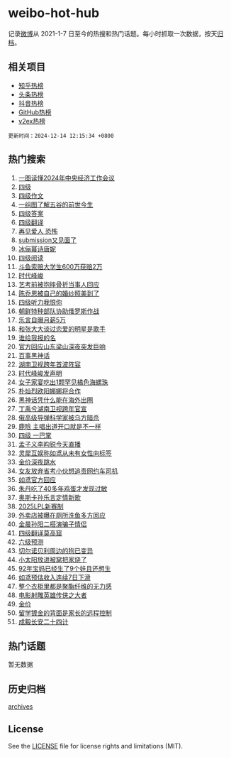 # weibo-hot-hub

记录[微博](https://www.weibo.com)从 2021-1-7 日至今的热搜和热门话题。每小时抓取一次数据，按天[归档](archives)。

## 相关项目

- [知乎热榜](https://github.com/lonnyzhang423/zhihu-hot-hub)
- [头条热榜](https://github.com/lonnyzhang423/toutiao-hot-hub)
- [抖音热榜](https://github.com/lonnyzhang423/douyin-hot-hub)
- [GitHub热榜](https://github.com/lonnyzhang423/github-hot-hub)
- [v2ex热榜](https://github.com/lonnyzhang423/v2ex-hot-hub)


`更新时间：2024-12-14 12:15:34 +0800`

## 热门搜索

1. [一图读懂2024年中央经济工作会议](https://m.weibo.cn/search?containerid=100103type%3D1%26t%3D10%26q%3D%23%E4%B8%80%E5%9B%BE%E8%AF%BB%E6%87%822024%E5%B9%B4%E4%B8%AD%E5%A4%AE%E7%BB%8F%E6%B5%8E%E5%B7%A5%E4%BD%9C%E4%BC%9A%E8%AE%AE%23&stream_entry_id=51&isnewpage=1&extparam=seat%3D1%26dgr%3D0%26filter_type%3Drealtimehot%26stream_entry_id%3D51%26c_type%3D51%26pos%3D0%26cate%3D10103%26q%3D%2523%25E4%25B8%2580%25E5%259B%25BE%25E8%25AF%25BB%25E6%2587%25822024%25E5%25B9%25B4%25E4%25B8%25AD%25E5%25A4%25AE%25E7%25BB%258F%25E6%25B5%258E%25E5%25B7%25A5%25E4%25BD%259C%25E4%25BC%259A%25E8%25AE%25AE%2523%26display_time%3D1734149733%26pre_seqid%3D17341497331789215955827)
1. [四级](https://m.weibo.cn/search?containerid=100103type%3D1%26t%3D10%26q%3D%E5%9B%9B%E7%BA%A7&stream_entry_id=31&isnewpage=1&extparam=seat%3D1%26filter_type%3Drealtimehot%26realpos%3D1%26c_type%3D31%26flag%3D4%26cate%3D5001%26band_rank%3D1%26dgr%3D0%26stream_entry_id%3D31%26lcate%3D5001%26pos%3D0%26q%3D%25E5%259B%259B%25E7%25BA%25A7%26display_time%3D1734149733%26pre_seqid%3D17341497331789215955827)
1. [四级作文](https://m.weibo.cn/search?containerid=100103type%3D1%26t%3D10%26q%3D%E5%9B%9B%E7%BA%A7%E4%BD%9C%E6%96%87&stream_entry_id=31&isnewpage=1&extparam=seat%3D1%26filter_type%3Drealtimehot%26realpos%3D2%26c_type%3D31%26flag%3D1%26cate%3D5001%26band_rank%3D2%26dgr%3D0%26stream_entry_id%3D31%26lcate%3D5001%26pos%3D1%26q%3D%25E5%259B%259B%25E7%25BA%25A7%25E4%25BD%259C%25E6%2596%2587%26display_time%3D1734149733%26pre_seqid%3D17341497331789215955827)
1. [一组图了解五谷的前世今生](https://m.weibo.cn/search?containerid=100103type%3D1%26t%3D10%26q%3D%23%E4%B8%80%E7%BB%84%E5%9B%BE%E4%BA%86%E8%A7%A3%E4%BA%94%E8%B0%B7%E7%9A%84%E5%89%8D%E4%B8%96%E4%BB%8A%E7%94%9F%23&stream_entry_id=31&isnewpage=1&extparam=seat%3D1%26filter_type%3Drealtimehot%26realpos%3D3%26c_type%3D31%26flag%3D1%26cate%3D5001%26band_rank%3D3%26dgr%3D0%26stream_entry_id%3D31%26lcate%3D5001%26pos%3D2%26q%3D%2523%25E4%25B8%2580%25E7%25BB%2584%25E5%259B%25BE%25E4%25BA%2586%25E8%25A7%25A3%25E4%25BA%2594%25E8%25B0%25B7%25E7%259A%2584%25E5%2589%258D%25E4%25B8%2596%25E4%25BB%258A%25E7%2594%259F%2523%26display_time%3D1734149733%26pre_seqid%3D17341497331789215955827)
1. [四级答案](https://m.weibo.cn/search?containerid=100103type%3D1%26t%3D10%26q%3D%E5%9B%9B%E7%BA%A7%E7%AD%94%E6%A1%88&stream_entry_id=31&isnewpage=1&extparam=seat%3D1%26filter_type%3Drealtimehot%26realpos%3D4%26c_type%3D31%26flag%3D1%26cate%3D5001%26band_rank%3D4%26dgr%3D0%26stream_entry_id%3D31%26lcate%3D5001%26pos%3D3%26q%3D%25E5%259B%259B%25E7%25BA%25A7%25E7%25AD%2594%25E6%25A1%2588%26display_time%3D1734149733%26pre_seqid%3D17341497331789215955827)
1. [四级翻译](https://m.weibo.cn/search?containerid=100103type%3D1%26t%3D10%26q%3D%E5%9B%9B%E7%BA%A7%E7%BF%BB%E8%AF%91&stream_entry_id=31&isnewpage=1&extparam=seat%3D1%26filter_type%3Drealtimehot%26realpos%3D5%26c_type%3D31%26flag%3D1%26cate%3D5001%26band_rank%3D5%26dgr%3D0%26stream_entry_id%3D31%26lcate%3D5001%26pos%3D4%26q%3D%25E5%259B%259B%25E7%25BA%25A7%25E7%25BF%25BB%25E8%25AF%2591%26display_time%3D1734149733%26pre_seqid%3D17341497331789215955827)
1. [再见爱人 恐怖](https://m.weibo.cn/search?containerid=100103type%3D1%26t%3D10%26q%3D%E5%86%8D%E8%A7%81%E7%88%B1%E4%BA%BA+%E6%81%90%E6%80%96&stream_entry_id=31&isnewpage=1&extparam=seat%3D1%26filter_type%3Drealtimehot%26realpos%3D6%26c_type%3D31%26flag%3D2%26cate%3D5001%26band_rank%3D6%26dgr%3D0%26stream_entry_id%3D31%26lcate%3D5001%26pos%3D5%26q%3D%25E5%2586%258D%25E8%25A7%2581%25E7%2588%25B1%25E4%25BA%25BA%2520%25E6%2581%2590%25E6%2580%2596%26display_time%3D1734149733%26pre_seqid%3D17341497331789215955827)
1. [submission又见面了](https://m.weibo.cn/search?containerid=100103type%3D1%26t%3D10%26q%3Dsubmission%E5%8F%88%E8%A7%81%E9%9D%A2%E4%BA%86&stream_entry_id=31&isnewpage=1&extparam=seat%3D1%26filter_type%3Drealtimehot%26realpos%3D7%26c_type%3D31%26flag%3D1%26cate%3D5001%26band_rank%3D7%26dgr%3D0%26stream_entry_id%3D31%26lcate%3D5001%26pos%3D6%26q%3Dsubmission%25E5%258F%2588%25E8%25A7%2581%25E9%259D%25A2%25E4%25BA%2586%26display_time%3D1734149733%26pre_seqid%3D17341497331789215955827)
1. [冰俪幂诗唐妮](https://m.weibo.cn/search?containerid=100103type%3D1%26t%3D10%26q%3D%23%E5%86%B0%E4%BF%AA%E5%B9%82%E8%AF%97%E5%94%90%E5%A6%AE%23&stream_entry_id=31&isnewpage=1&extparam=seat%3D1%26filter_type%3Drealtimehot%26realpos%3D8%26c_type%3D31%26flag%3D1%26cate%3D5001%26band_rank%3D8%26dgr%3D0%26stream_entry_id%3D31%26lcate%3D5001%26pos%3D7%26q%3D%2523%25E5%2586%25B0%25E4%25BF%25AA%25E5%25B9%2582%25E8%25AF%2597%25E5%2594%2590%25E5%25A6%25AE%2523%26display_time%3D1734149733%26pre_seqid%3D17341497331789215955827)
1. [四级阅读](https://m.weibo.cn/search?containerid=100103type%3D1%26t%3D10%26q%3D%E5%9B%9B%E7%BA%A7%E9%98%85%E8%AF%BB&stream_entry_id=31&isnewpage=1&extparam=seat%3D1%26filter_type%3Drealtimehot%26realpos%3D9%26c_type%3D31%26flag%3D1%26cate%3D5001%26band_rank%3D9%26dgr%3D0%26stream_entry_id%3D31%26lcate%3D5001%26pos%3D8%26q%3D%25E5%259B%259B%25E7%25BA%25A7%25E9%2598%2585%25E8%25AF%25BB%26display_time%3D1734149733%26pre_seqid%3D17341497331789215955827)
1. [斗鱼索赔大学生600万获赔2万](https://m.weibo.cn/search?containerid=100103type%3D1%26t%3D10%26q%3D%23%E6%96%97%E9%B1%BC%E7%B4%A2%E8%B5%94%E5%A4%A7%E5%AD%A6%E7%94%9F600%E4%B8%87%E8%8E%B7%E8%B5%942%E4%B8%87%23&stream_entry_id=31&isnewpage=1&extparam=seat%3D1%26filter_type%3Drealtimehot%26realpos%3D10%26c_type%3D31%26flag%3D1%26cate%3D5001%26band_rank%3D10%26dgr%3D0%26stream_entry_id%3D31%26lcate%3D5001%26pos%3D9%26q%3D%2523%25E6%2596%2597%25E9%25B1%25BC%25E7%25B4%25A2%25E8%25B5%2594%25E5%25A4%25A7%25E5%25AD%25A6%25E7%2594%259F600%25E4%25B8%2587%25E8%258E%25B7%25E8%25B5%25942%25E4%25B8%2587%2523%26display_time%3D1734149733%26pre_seqid%3D17341497331789215955827)
1. [时代峰峻](https://m.weibo.cn/search?containerid=100103type%3D1%26t%3D10%26q%3D%E6%97%B6%E4%BB%A3%E5%B3%B0%E5%B3%BB&stream_entry_id=31&isnewpage=1&extparam=seat%3D1%26filter_type%3Drealtimehot%26realpos%3D11%26c_type%3D31%26flag%3D1%26cate%3D5001%26band_rank%3D11%26dgr%3D0%26stream_entry_id%3D31%26lcate%3D5001%26pos%3D10%26q%3D%25E6%2597%25B6%25E4%25BB%25A3%25E5%25B3%25B0%25E5%25B3%25BB%26display_time%3D1734149733%26pre_seqid%3D17341497331789215955827)
1. [艺考前被抱摔骨折当事人回应](https://m.weibo.cn/search?containerid=100103type%3D1%26t%3D10%26q%3D%23%E8%89%BA%E8%80%83%E5%89%8D%E8%A2%AB%E6%8A%B1%E6%91%94%E9%AA%A8%E6%8A%98%E5%BD%93%E4%BA%8B%E4%BA%BA%E5%9B%9E%E5%BA%94%23&stream_entry_id=31&isnewpage=1&extparam=seat%3D1%26filter_type%3Drealtimehot%26realpos%3D12%26c_type%3D31%26flag%3D1%26cate%3D5001%26band_rank%3D12%26dgr%3D0%26stream_entry_id%3D31%26lcate%3D5001%26pos%3D11%26q%3D%2523%25E8%2589%25BA%25E8%2580%2583%25E5%2589%258D%25E8%25A2%25AB%25E6%258A%25B1%25E6%2591%2594%25E9%25AA%25A8%25E6%258A%2598%25E5%25BD%2593%25E4%25BA%258B%25E4%25BA%25BA%25E5%259B%259E%25E5%25BA%2594%2523%26display_time%3D1734149733%26pre_seqid%3D17341497331789215955827)
1. [陈乔恩被自己的婚纱照美到了](https://m.weibo.cn/search?containerid=100103type%3D1%26t%3D10%26q%3D%23%E9%99%88%E4%B9%94%E6%81%A9%E8%A2%AB%E8%87%AA%E5%B7%B1%E7%9A%84%E5%A9%9A%E7%BA%B1%E7%85%A7%E7%BE%8E%E5%88%B0%E4%BA%86%23&stream_entry_id=31&isnewpage=1&extparam=seat%3D1%26filter_type%3Drealtimehot%26realpos%3D13%26c_type%3D31%26flag%3D2%26cate%3D5001%26band_rank%3D13%26dgr%3D0%26stream_entry_id%3D31%26lcate%3D5001%26pos%3D12%26q%3D%2523%25E9%2599%2588%25E4%25B9%2594%25E6%2581%25A9%25E8%25A2%25AB%25E8%2587%25AA%25E5%25B7%25B1%25E7%259A%2584%25E5%25A9%259A%25E7%25BA%25B1%25E7%2585%25A7%25E7%25BE%258E%25E5%2588%25B0%25E4%25BA%2586%2523%26display_time%3D1734149733%26pre_seqid%3D17341497331789215955827)
1. [四级听力我恨你](https://m.weibo.cn/search?containerid=100103type%3D1%26t%3D10%26q%3D%E5%9B%9B%E7%BA%A7%E5%90%AC%E5%8A%9B%E6%88%91%E6%81%A8%E4%BD%A0&stream_entry_id=31&isnewpage=1&extparam=seat%3D1%26filter_type%3Drealtimehot%26realpos%3D14%26c_type%3D31%26flag%3D1%26cate%3D5001%26band_rank%3D14%26dgr%3D0%26stream_entry_id%3D31%26lcate%3D5001%26pos%3D13%26q%3D%25E5%259B%259B%25E7%25BA%25A7%25E5%2590%25AC%25E5%258A%259B%25E6%2588%2591%25E6%2581%25A8%25E4%25BD%25A0%26display_time%3D1734149733%26pre_seqid%3D17341497331789215955827)
1. [朝鲜特种部队协助俄罗斯作战](https://m.weibo.cn/search?containerid=100103type%3D1%26t%3D10%26q%3D%23%E6%9C%9D%E9%B2%9C%E7%89%B9%E7%A7%8D%E9%83%A8%E9%98%9F%E5%8D%8F%E5%8A%A9%E4%BF%84%E7%BD%97%E6%96%AF%E4%BD%9C%E6%88%98%23&stream_entry_id=31&isnewpage=1&extparam=seat%3D1%26filter_type%3Drealtimehot%26realpos%3D15%26c_type%3D31%26flag%3D0%26cate%3D5001%26band_rank%3D15%26dgr%3D0%26stream_entry_id%3D31%26lcate%3D5001%26pos%3D14%26q%3D%2523%25E6%259C%259D%25E9%25B2%259C%25E7%2589%25B9%25E7%25A7%258D%25E9%2583%25A8%25E9%2598%259F%25E5%258D%258F%25E5%258A%25A9%25E4%25BF%2584%25E7%25BD%2597%25E6%2596%25AF%25E4%25BD%259C%25E6%2588%2598%2523%26display_time%3D1734149733%26pre_seqid%3D17341497331789215955827)
1. [乐言自曝月薪5万](https://m.weibo.cn/search?containerid=100103type%3D1%26t%3D10%26q%3D%23%E4%B9%90%E8%A8%80%E8%87%AA%E6%9B%9D%E6%9C%88%E8%96%AA5%E4%B8%87%23&stream_entry_id=31&isnewpage=1&extparam=seat%3D1%26filter_type%3Drealtimehot%26realpos%3D16%26c_type%3D31%26flag%3D2%26cate%3D5001%26band_rank%3D16%26dgr%3D0%26stream_entry_id%3D31%26lcate%3D5001%26pos%3D15%26q%3D%2523%25E4%25B9%2590%25E8%25A8%2580%25E8%2587%25AA%25E6%259B%259D%25E6%259C%2588%25E8%2596%25AA5%25E4%25B8%2587%2523%26display_time%3D1734149733%26pre_seqid%3D17341497331789215955827)
1. [和张大大谈过恋爱的明星是歌手](https://m.weibo.cn/search?containerid=100103type%3D1%26t%3D10%26q%3D%23%E5%92%8C%E5%BC%A0%E5%A4%A7%E5%A4%A7%E8%B0%88%E8%BF%87%E6%81%8B%E7%88%B1%E7%9A%84%E6%98%8E%E6%98%9F%E6%98%AF%E6%AD%8C%E6%89%8B%23&stream_entry_id=31&isnewpage=1&extparam=seat%3D1%26filter_type%3Drealtimehot%26realpos%3D17%26c_type%3D31%26flag%3D2%26cate%3D5001%26band_rank%3D17%26dgr%3D0%26stream_entry_id%3D31%26lcate%3D5001%26pos%3D16%26q%3D%2523%25E5%2592%258C%25E5%25BC%25A0%25E5%25A4%25A7%25E5%25A4%25A7%25E8%25B0%2588%25E8%25BF%2587%25E6%2581%258B%25E7%2588%25B1%25E7%259A%2584%25E6%2598%258E%25E6%2598%259F%25E6%2598%25AF%25E6%25AD%258C%25E6%2589%258B%2523%26display_time%3D1734149733%26pre_seqid%3D17341497331789215955827)
1. [谁给我报的名](https://m.weibo.cn/search?containerid=100103type%3D1%26t%3D10%26q%3D%E8%B0%81%E7%BB%99%E6%88%91%E6%8A%A5%E7%9A%84%E5%90%8D&stream_entry_id=31&isnewpage=1&extparam=seat%3D1%26filter_type%3Drealtimehot%26realpos%3D18%26c_type%3D31%26flag%3D1%26cate%3D5001%26band_rank%3D18%26dgr%3D0%26stream_entry_id%3D31%26lcate%3D5001%26pos%3D17%26q%3D%25E8%25B0%2581%25E7%25BB%2599%25E6%2588%2591%25E6%258A%25A5%25E7%259A%2584%25E5%2590%258D%26display_time%3D1734149733%26pre_seqid%3D17341497331789215955827)
1. [官方回应山东梁山深夜突发巨响](https://m.weibo.cn/search?containerid=100103type%3D1%26t%3D10%26q%3D%23%E5%AE%98%E6%96%B9%E5%9B%9E%E5%BA%94%E5%B1%B1%E4%B8%9C%E6%A2%81%E5%B1%B1%E6%B7%B1%E5%A4%9C%E7%AA%81%E5%8F%91%E5%B7%A8%E5%93%8D%23&stream_entry_id=31&isnewpage=1&extparam=seat%3D1%26filter_type%3Drealtimehot%26realpos%3D19%26c_type%3D31%26flag%3D1%26cate%3D5001%26band_rank%3D19%26dgr%3D0%26stream_entry_id%3D31%26lcate%3D5001%26pos%3D18%26q%3D%2523%25E5%25AE%2598%25E6%2596%25B9%25E5%259B%259E%25E5%25BA%2594%25E5%25B1%25B1%25E4%25B8%259C%25E6%25A2%2581%25E5%25B1%25B1%25E6%25B7%25B1%25E5%25A4%259C%25E7%25AA%2581%25E5%258F%2591%25E5%25B7%25A8%25E5%2593%258D%2523%26display_time%3D1734149733%26pre_seqid%3D17341497331789215955827)
1. [百事黑神话](https://m.weibo.cn/search?containerid=100103type%3D1%26t%3D10%26q%3D%23%E7%99%BE%E4%BA%8B%E9%BB%91%E7%A5%9E%E8%AF%9D%23&stream_entry_id=31&isnewpage=1&extparam=seat%3D1%26filter_type%3Drealtimehot%26realpos%3D20%26c_type%3D31%26flag%3D0%26cate%3D5001%26band_rank%3D20%26dgr%3D0%26stream_entry_id%3D31%26lcate%3D5001%26adid%3D268350%26pos%3D19%26q%3D%2523%25E7%2599%25BE%25E4%25BA%258B%25E9%25BB%2591%25E7%25A5%259E%25E8%25AF%259D%2523%26display_time%3D1734149733%26pre_seqid%3D17341497331789215955827)
1. [湖南卫视跨年首波阵容](https://m.weibo.cn/search?containerid=100103type%3D1%26t%3D10%26q%3D%23%E6%B9%96%E5%8D%97%E5%8D%AB%E8%A7%86%E8%B7%A8%E5%B9%B4%E9%A6%96%E6%B3%A2%E9%98%B5%E5%AE%B9%23&stream_entry_id=31&isnewpage=1&extparam=seat%3D1%26filter_type%3Drealtimehot%26realpos%3D21%26c_type%3D31%26flag%3D1%26cate%3D5001%26band_rank%3D21%26dgr%3D0%26stream_entry_id%3D31%26lcate%3D5001%26pos%3D20%26q%3D%2523%25E6%25B9%2596%25E5%258D%2597%25E5%258D%25AB%25E8%25A7%2586%25E8%25B7%25A8%25E5%25B9%25B4%25E9%25A6%2596%25E6%25B3%25A2%25E9%2598%25B5%25E5%25AE%25B9%2523%26display_time%3D1734149733%26pre_seqid%3D17341497331789215955827)
1. [时代峰峻发声明](https://m.weibo.cn/search?containerid=100103type%3D1%26t%3D10%26q%3D%E6%97%B6%E4%BB%A3%E5%B3%B0%E5%B3%BB%E5%8F%91%E5%A3%B0%E6%98%8E&stream_entry_id=31&isnewpage=1&extparam=seat%3D1%26filter_type%3Drealtimehot%26realpos%3D22%26c_type%3D31%26flag%3D1%26cate%3D5001%26band_rank%3D22%26dgr%3D0%26stream_entry_id%3D31%26lcate%3D5001%26pos%3D21%26q%3D%25E6%2597%25B6%25E4%25BB%25A3%25E5%25B3%25B0%25E5%25B3%25BB%25E5%258F%2591%25E5%25A3%25B0%25E6%2598%258E%26display_time%3D1734149733%26pre_seqid%3D17341497331789215955827)
1. [女子家宴吃出1颗罕见橘色海螺珠](https://m.weibo.cn/search?containerid=100103type%3D1%26t%3D10%26q%3D%23%E5%A5%B3%E5%AD%90%E5%AE%B6%E5%AE%B4%E5%90%83%E5%87%BA1%E9%A2%97%E7%BD%95%E8%A7%81%E6%A9%98%E8%89%B2%E6%B5%B7%E8%9E%BA%E7%8F%A0%23&stream_entry_id=31&isnewpage=1&extparam=seat%3D1%26filter_type%3Drealtimehot%26realpos%3D23%26c_type%3D31%26flag%3D0%26cate%3D5001%26band_rank%3D23%26dgr%3D0%26stream_entry_id%3D31%26lcate%3D5001%26pos%3D22%26q%3D%2523%25E5%25A5%25B3%25E5%25AD%2590%25E5%25AE%25B6%25E5%25AE%25B4%25E5%2590%2583%25E5%2587%25BA1%25E9%25A2%2597%25E7%25BD%2595%25E8%25A7%2581%25E6%25A9%2598%25E8%2589%25B2%25E6%25B5%25B7%25E8%259E%25BA%25E7%258F%25A0%2523%26display_time%3D1734149733%26pre_seqid%3D17341497331789215955827)
1. [朴灿烈欧阳娜娜将合作](https://m.weibo.cn/search?containerid=100103type%3D1%26t%3D10%26q%3D%23%E6%9C%B4%E7%81%BF%E7%83%88%E6%AC%A7%E9%98%B3%E5%A8%9C%E5%A8%9C%E5%B0%86%E5%90%88%E4%BD%9C%23&stream_entry_id=31&isnewpage=1&extparam=seat%3D1%26filter_type%3Drealtimehot%26realpos%3D24%26c_type%3D31%26flag%3D1%26cate%3D5001%26band_rank%3D24%26dgr%3D0%26stream_entry_id%3D31%26lcate%3D5001%26pos%3D23%26q%3D%2523%25E6%259C%25B4%25E7%2581%25BF%25E7%2583%2588%25E6%25AC%25A7%25E9%2598%25B3%25E5%25A8%259C%25E5%25A8%259C%25E5%25B0%2586%25E5%2590%2588%25E4%25BD%259C%2523%26display_time%3D1734149733%26pre_seqid%3D17341497331789215955827)
1. [黑神话凭什么能在海外出圈](https://m.weibo.cn/search?containerid=100103type%3D1%26t%3D10%26q%3D%23%E9%BB%91%E7%A5%9E%E8%AF%9D%E5%87%AD%E4%BB%80%E4%B9%88%E8%83%BD%E5%9C%A8%E6%B5%B7%E5%A4%96%E5%87%BA%E5%9C%88%23&stream_entry_id=31&isnewpage=1&extparam=seat%3D1%26filter_type%3Drealtimehot%26realpos%3D25%26c_type%3D31%26flag%3D1%26cate%3D5001%26band_rank%3D25%26dgr%3D0%26stream_entry_id%3D31%26lcate%3D5001%26pos%3D24%26q%3D%2523%25E9%25BB%2591%25E7%25A5%259E%25E8%25AF%259D%25E5%2587%25AD%25E4%25BB%2580%25E4%25B9%2588%25E8%2583%25BD%25E5%259C%25A8%25E6%25B5%25B7%25E5%25A4%2596%25E5%2587%25BA%25E5%259C%2588%2523%26display_time%3D1734149733%26pre_seqid%3D17341497331789215955827)
1. [丁禹兮湖南卫视跨年官宣](https://m.weibo.cn/search?containerid=100103type%3D1%26t%3D10%26q%3D%23%E4%B8%81%E7%A6%B9%E5%85%AE%E6%B9%96%E5%8D%97%E5%8D%AB%E8%A7%86%E8%B7%A8%E5%B9%B4%E5%AE%98%E5%AE%A3%23&stream_entry_id=31&isnewpage=1&extparam=seat%3D1%26filter_type%3Drealtimehot%26realpos%3D26%26c_type%3D31%26flag%3D1%26cate%3D5001%26band_rank%3D26%26dgr%3D0%26stream_entry_id%3D31%26lcate%3D5001%26pos%3D25%26q%3D%2523%25E4%25B8%2581%25E7%25A6%25B9%25E5%2585%25AE%25E6%25B9%2596%25E5%258D%2597%25E5%258D%25AB%25E8%25A7%2586%25E8%25B7%25A8%25E5%25B9%25B4%25E5%25AE%2598%25E5%25AE%25A3%2523%26display_time%3D1734149733%26pre_seqid%3D17341497331789215955827)
1. [俄高级导弹科学家被乌方暗杀](https://m.weibo.cn/search?containerid=100103type%3D1%26t%3D10%26q%3D%23%E4%BF%84%E9%AB%98%E7%BA%A7%E5%AF%BC%E5%BC%B9%E7%A7%91%E5%AD%A6%E5%AE%B6%E8%A2%AB%E4%B9%8C%E6%96%B9%E6%9A%97%E6%9D%80%23&stream_entry_id=31&isnewpage=1&extparam=seat%3D1%26filter_type%3Drealtimehot%26realpos%3D27%26c_type%3D31%26flag%3D0%26cate%3D5001%26band_rank%3D27%26dgr%3D0%26stream_entry_id%3D31%26lcate%3D5001%26pos%3D26%26q%3D%2523%25E4%25BF%2584%25E9%25AB%2598%25E7%25BA%25A7%25E5%25AF%25BC%25E5%25BC%25B9%25E7%25A7%2591%25E5%25AD%25A6%25E5%25AE%25B6%25E8%25A2%25AB%25E4%25B9%258C%25E6%2596%25B9%25E6%259A%2597%25E6%259D%2580%2523%26display_time%3D1734149733%26pre_seqid%3D17341497331789215955827)
1. [鹿晗 主唱出道开口就是不一样](https://m.weibo.cn/search?containerid=100103type%3D1%26t%3D10%26q%3D%E9%B9%BF%E6%99%97+%E4%B8%BB%E5%94%B1%E5%87%BA%E9%81%93%E5%BC%80%E5%8F%A3%E5%B0%B1%E6%98%AF%E4%B8%8D%E4%B8%80%E6%A0%B7&stream_entry_id=31&isnewpage=1&extparam=seat%3D1%26filter_type%3Drealtimehot%26realpos%3D28%26c_type%3D31%26flag%3D1%26cate%3D5001%26band_rank%3D28%26dgr%3D0%26stream_entry_id%3D31%26lcate%3D5001%26pos%3D27%26q%3D%25E9%25B9%25BF%25E6%2599%2597%2520%25E4%25B8%25BB%25E5%2594%25B1%25E5%2587%25BA%25E9%2581%2593%25E5%25BC%2580%25E5%258F%25A3%25E5%25B0%25B1%25E6%2598%25AF%25E4%25B8%258D%25E4%25B8%2580%25E6%25A0%25B7%26display_time%3D1734149733%26pre_seqid%3D17341497331789215955827)
1. [四级 一巴掌](https://m.weibo.cn/search?containerid=100103type%3D1%26t%3D10%26q%3D%E5%9B%9B%E7%BA%A7+%E4%B8%80%E5%B7%B4%E6%8E%8C&stream_entry_id=31&isnewpage=1&extparam=seat%3D1%26filter_type%3Drealtimehot%26realpos%3D29%26c_type%3D31%26flag%3D1%26cate%3D5001%26band_rank%3D29%26dgr%3D0%26stream_entry_id%3D31%26lcate%3D5001%26pos%3D28%26q%3D%25E5%259B%259B%25E7%25BA%25A7%2520%25E4%25B8%2580%25E5%25B7%25B4%25E6%258E%258C%26display_time%3D1734149733%26pre_seqid%3D17341497331789215955827)
1. [孟子义李昀锐今天直播](https://m.weibo.cn/search?containerid=100103type%3D1%26t%3D10%26q%3D%23%E5%AD%9F%E5%AD%90%E4%B9%89%E6%9D%8E%E6%98%80%E9%94%90%E4%BB%8A%E5%A4%A9%E7%9B%B4%E6%92%AD%23&stream_entry_id=31&isnewpage=1&extparam=seat%3D1%26filter_type%3Drealtimehot%26realpos%3D30%26c_type%3D31%26flag%3D1%26cate%3D5001%26band_rank%3D30%26dgr%3D0%26stream_entry_id%3D31%26lcate%3D5001%26pos%3D29%26q%3D%2523%25E5%25AD%259F%25E5%25AD%2590%25E4%25B9%2589%25E6%259D%258E%25E6%2598%2580%25E9%2594%2590%25E4%25BB%258A%25E5%25A4%25A9%25E7%259B%25B4%25E6%2592%25AD%2523%26display_time%3D1734149733%26pre_seqid%3D17341497331789215955827)
1. [灵犀互娱称如鸢从未有女性向标签](https://m.weibo.cn/search?containerid=100103type%3D1%26t%3D10%26q%3D%23%E7%81%B5%E7%8A%80%E4%BA%92%E5%A8%B1%E7%A7%B0%E5%A6%82%E9%B8%A2%E4%BB%8E%E6%9C%AA%E6%9C%89%E5%A5%B3%E6%80%A7%E5%90%91%E6%A0%87%E7%AD%BE%23&stream_entry_id=31&isnewpage=1&extparam=seat%3D1%26filter_type%3Drealtimehot%26realpos%3D31%26c_type%3D31%26flag%3D0%26cate%3D5001%26band_rank%3D31%26dgr%3D0%26stream_entry_id%3D31%26lcate%3D5001%26pos%3D30%26q%3D%2523%25E7%2581%25B5%25E7%258A%2580%25E4%25BA%2592%25E5%25A8%25B1%25E7%25A7%25B0%25E5%25A6%2582%25E9%25B8%25A2%25E4%25BB%258E%25E6%259C%25AA%25E6%259C%2589%25E5%25A5%25B3%25E6%2580%25A7%25E5%2590%2591%25E6%25A0%2587%25E7%25AD%25BE%2523%26display_time%3D1734149733%26pre_seqid%3D17341497331789215955827)
1. [金价深夜跳水](https://m.weibo.cn/search?containerid=100103type%3D1%26t%3D10%26q%3D%23%E9%87%91%E4%BB%B7%E6%B7%B1%E5%A4%9C%E8%B7%B3%E6%B0%B4%23&stream_entry_id=31&isnewpage=1&extparam=seat%3D1%26filter_type%3Drealtimehot%26realpos%3D32%26c_type%3D31%26flag%3D0%26cate%3D5001%26band_rank%3D32%26dgr%3D0%26stream_entry_id%3D31%26lcate%3D5001%26pos%3D31%26q%3D%2523%25E9%2587%2591%25E4%25BB%25B7%25E6%25B7%25B1%25E5%25A4%259C%25E8%25B7%25B3%25E6%25B0%25B4%2523%26display_time%3D1734149733%26pre_seqid%3D17341497331789215955827)
1. [女友放弃省考小伙想追责网约车司机](https://m.weibo.cn/search?containerid=100103type%3D1%26t%3D10%26q%3D%23%E5%A5%B3%E5%8F%8B%E6%94%BE%E5%BC%83%E7%9C%81%E8%80%83%E5%B0%8F%E4%BC%99%E6%83%B3%E8%BF%BD%E8%B4%A3%E7%BD%91%E7%BA%A6%E8%BD%A6%E5%8F%B8%E6%9C%BA%23&stream_entry_id=31&isnewpage=1&extparam=seat%3D1%26filter_type%3Drealtimehot%26realpos%3D33%26c_type%3D31%26flag%3D0%26cate%3D5001%26band_rank%3D33%26dgr%3D0%26stream_entry_id%3D31%26lcate%3D5001%26pos%3D32%26q%3D%2523%25E5%25A5%25B3%25E5%258F%258B%25E6%2594%25BE%25E5%25BC%2583%25E7%259C%2581%25E8%2580%2583%25E5%25B0%258F%25E4%25BC%2599%25E6%2583%25B3%25E8%25BF%25BD%25E8%25B4%25A3%25E7%25BD%2591%25E7%25BA%25A6%25E8%25BD%25A6%25E5%258F%25B8%25E6%259C%25BA%2523%26display_time%3D1734149733%26pre_seqid%3D17341497331789215955827)
1. [如鸢官方回应](https://m.weibo.cn/search?containerid=100103type%3D1%26t%3D10%26q%3D%23%E5%A6%82%E9%B8%A2%E5%AE%98%E6%96%B9%E5%9B%9E%E5%BA%94%23&stream_entry_id=31&isnewpage=1&extparam=seat%3D1%26filter_type%3Drealtimehot%26realpos%3D34%26c_type%3D31%26flag%3D0%26cate%3D5001%26band_rank%3D34%26dgr%3D0%26stream_entry_id%3D31%26lcate%3D5001%26pos%3D33%26q%3D%2523%25E5%25A6%2582%25E9%25B8%25A2%25E5%25AE%2598%25E6%2596%25B9%25E5%259B%259E%25E5%25BA%2594%2523%26display_time%3D1734149733%26pre_seqid%3D17341497331789215955827)
1. [朱丹吃了40多年鸡蛋才发现过敏](https://m.weibo.cn/search?containerid=100103type%3D1%26t%3D10%26q%3D%23%E6%9C%B1%E4%B8%B9%E5%90%83%E4%BA%8640%E5%A4%9A%E5%B9%B4%E9%B8%A1%E8%9B%8B%E6%89%8D%E5%8F%91%E7%8E%B0%E8%BF%87%E6%95%8F%23&stream_entry_id=31&isnewpage=1&extparam=seat%3D1%26filter_type%3Drealtimehot%26realpos%3D35%26c_type%3D31%26flag%3D0%26cate%3D5001%26band_rank%3D35%26dgr%3D0%26stream_entry_id%3D31%26lcate%3D5001%26pos%3D34%26q%3D%2523%25E6%259C%25B1%25E4%25B8%25B9%25E5%2590%2583%25E4%25BA%258640%25E5%25A4%259A%25E5%25B9%25B4%25E9%25B8%25A1%25E8%259B%258B%25E6%2589%258D%25E5%258F%2591%25E7%258E%25B0%25E8%25BF%2587%25E6%2595%258F%2523%26display_time%3D1734149733%26pre_seqid%3D17341497331789215955827)
1. [奥斯卡孙乐言定情新歌](https://m.weibo.cn/search?containerid=100103type%3D1%26t%3D10%26q%3D%23%E5%A5%A5%E6%96%AF%E5%8D%A1%E5%AD%99%E4%B9%90%E8%A8%80%E5%AE%9A%E6%83%85%E6%96%B0%E6%AD%8C%23&stream_entry_id=31&isnewpage=1&extparam=seat%3D1%26filter_type%3Drealtimehot%26realpos%3D36%26c_type%3D31%26flag%3D1%26cate%3D5001%26band_rank%3D36%26dgr%3D0%26stream_entry_id%3D31%26lcate%3D5001%26pos%3D35%26q%3D%2523%25E5%25A5%25A5%25E6%2596%25AF%25E5%258D%25A1%25E5%25AD%2599%25E4%25B9%2590%25E8%25A8%2580%25E5%25AE%259A%25E6%2583%2585%25E6%2596%25B0%25E6%25AD%258C%2523%26display_time%3D1734149733%26pre_seqid%3D17341497331789215955827)
1. [2025LPL新赛制](https://m.weibo.cn/search?containerid=100103type%3D1%26t%3D10%26q%3D%232025LPL%E6%96%B0%E8%B5%9B%E5%88%B6%23&stream_entry_id=31&isnewpage=1&extparam=seat%3D1%26filter_type%3Drealtimehot%26realpos%3D37%26c_type%3D31%26flag%3D1%26cate%3D5001%26band_rank%3D37%26dgr%3D0%26stream_entry_id%3D31%26lcate%3D5001%26pos%3D36%26q%3D%25232025LPL%25E6%2596%25B0%25E8%25B5%259B%25E5%2588%25B6%2523%26display_time%3D1734149733%26pre_seqid%3D17341497331789215955827)
1. [外卖店被曝在厕所洗鱼多方回应](https://m.weibo.cn/search?containerid=100103type%3D1%26t%3D10%26q%3D%23%E5%A4%96%E5%8D%96%E5%BA%97%E8%A2%AB%E6%9B%9D%E5%9C%A8%E5%8E%95%E6%89%80%E6%B4%97%E9%B1%BC%E5%A4%9A%E6%96%B9%E5%9B%9E%E5%BA%94%23&stream_entry_id=31&isnewpage=1&extparam=seat%3D1%26filter_type%3Drealtimehot%26realpos%3D38%26c_type%3D31%26flag%3D0%26cate%3D5001%26band_rank%3D38%26dgr%3D0%26stream_entry_id%3D31%26lcate%3D5001%26pos%3D37%26q%3D%2523%25E5%25A4%2596%25E5%258D%2596%25E5%25BA%2597%25E8%25A2%25AB%25E6%259B%259D%25E5%259C%25A8%25E5%258E%2595%25E6%2589%2580%25E6%25B4%2597%25E9%25B1%25BC%25E5%25A4%259A%25E6%2596%25B9%25E5%259B%259E%25E5%25BA%2594%2523%26display_time%3D1734149733%26pre_seqid%3D17341497331789215955827)
1. [金晨孙阳二搭演骗子情侣](https://m.weibo.cn/search?containerid=100103type%3D1%26t%3D10%26q%3D%23%E9%87%91%E6%99%A8%E5%AD%99%E9%98%B3%E4%BA%8C%E6%90%AD%E6%BC%94%E9%AA%97%E5%AD%90%E6%83%85%E4%BE%A3%23&stream_entry_id=31&isnewpage=1&extparam=seat%3D1%26filter_type%3Drealtimehot%26realpos%3D39%26c_type%3D31%26flag%3D1%26cate%3D5001%26band_rank%3D39%26dgr%3D0%26stream_entry_id%3D31%26lcate%3D5001%26pos%3D38%26q%3D%2523%25E9%2587%2591%25E6%2599%25A8%25E5%25AD%2599%25E9%2598%25B3%25E4%25BA%258C%25E6%2590%25AD%25E6%25BC%2594%25E9%25AA%2597%25E5%25AD%2590%25E6%2583%2585%25E4%25BE%25A3%2523%26display_time%3D1734149733%26pre_seqid%3D17341497331789215955827)
1. [四级翻译莫高窟](https://m.weibo.cn/search?containerid=100103type%3D1%26t%3D10%26q%3D%23%E5%9B%9B%E7%BA%A7%E7%BF%BB%E8%AF%91%E8%8E%AB%E9%AB%98%E7%AA%9F%23&stream_entry_id=31&isnewpage=1&extparam=seat%3D1%26filter_type%3Drealtimehot%26realpos%3D40%26c_type%3D31%26flag%3D1%26cate%3D5001%26band_rank%3D40%26dgr%3D0%26stream_entry_id%3D31%26lcate%3D5001%26pos%3D39%26q%3D%2523%25E5%259B%259B%25E7%25BA%25A7%25E7%25BF%25BB%25E8%25AF%2591%25E8%258E%25AB%25E9%25AB%2598%25E7%25AA%259F%2523%26display_time%3D1734149733%26pre_seqid%3D17341497331789215955827)
1. [六级预测](https://m.weibo.cn/search?containerid=100103type%3D1%26t%3D10%26q%3D%E5%85%AD%E7%BA%A7%E9%A2%84%E6%B5%8B&stream_entry_id=31&isnewpage=1&extparam=seat%3D1%26filter_type%3Drealtimehot%26realpos%3D41%26c_type%3D31%26flag%3D1%26cate%3D5001%26band_rank%3D41%26dgr%3D0%26stream_entry_id%3D31%26lcate%3D5001%26pos%3D40%26q%3D%25E5%2585%25AD%25E7%25BA%25A7%25E9%25A2%2584%25E6%25B5%258B%26display_time%3D1734149733%26pre_seqid%3D17341497331789215955827)
1. [切尔诺贝利周边的狗已变异](https://m.weibo.cn/search?containerid=100103type%3D1%26t%3D10%26q%3D%23%E5%88%87%E5%B0%94%E8%AF%BA%E8%B4%9D%E5%88%A9%E5%91%A8%E8%BE%B9%E7%9A%84%E7%8B%97%E5%B7%B2%E5%8F%98%E5%BC%82%23&stream_entry_id=31&isnewpage=1&extparam=seat%3D1%26filter_type%3Drealtimehot%26realpos%3D42%26c_type%3D31%26flag%3D0%26cate%3D5001%26band_rank%3D42%26dgr%3D0%26stream_entry_id%3D31%26lcate%3D5001%26pos%3D41%26q%3D%2523%25E5%2588%2587%25E5%25B0%2594%25E8%25AF%25BA%25E8%25B4%259D%25E5%2588%25A9%25E5%2591%25A8%25E8%25BE%25B9%25E7%259A%2584%25E7%258B%2597%25E5%25B7%25B2%25E5%258F%2598%25E5%25BC%2582%2523%26display_time%3D1734149733%26pre_seqid%3D17341497331789215955827)
1. [小太阳放进被窝把家烧了](https://m.weibo.cn/search?containerid=100103type%3D1%26t%3D10%26q%3D%23%E5%B0%8F%E5%A4%AA%E9%98%B3%E6%94%BE%E8%BF%9B%E8%A2%AB%E7%AA%9D%E6%8A%8A%E5%AE%B6%E7%83%A7%E4%BA%86%23&stream_entry_id=31&isnewpage=1&extparam=seat%3D1%26filter_type%3Drealtimehot%26realpos%3D43%26c_type%3D31%26flag%3D1%26cate%3D5001%26band_rank%3D43%26dgr%3D0%26stream_entry_id%3D31%26lcate%3D5001%26pos%3D42%26q%3D%2523%25E5%25B0%258F%25E5%25A4%25AA%25E9%2598%25B3%25E6%2594%25BE%25E8%25BF%259B%25E8%25A2%25AB%25E7%25AA%259D%25E6%258A%258A%25E5%25AE%25B6%25E7%2583%25A7%25E4%25BA%2586%2523%26display_time%3D1734149733%26pre_seqid%3D17341497331789215955827)
1. [92年宝妈已经生了9个娃且还想生](https://m.weibo.cn/search?containerid=100103type%3D1%26t%3D10%26q%3D%2392%E5%B9%B4%E5%AE%9D%E5%A6%88%E5%B7%B2%E7%BB%8F%E7%94%9F%E4%BA%869%E4%B8%AA%E5%A8%83%E4%B8%94%E8%BF%98%E6%83%B3%E7%94%9F%23&stream_entry_id=31&isnewpage=1&extparam=seat%3D1%26filter_type%3Drealtimehot%26realpos%3D44%26c_type%3D31%26flag%3D0%26cate%3D5001%26band_rank%3D44%26dgr%3D0%26stream_entry_id%3D31%26lcate%3D5001%26pos%3D43%26q%3D%252392%25E5%25B9%25B4%25E5%25AE%259D%25E5%25A6%2588%25E5%25B7%25B2%25E7%25BB%258F%25E7%2594%259F%25E4%25BA%25869%25E4%25B8%25AA%25E5%25A8%2583%25E4%25B8%2594%25E8%25BF%2598%25E6%2583%25B3%25E7%2594%259F%2523%26display_time%3D1734149733%26pre_seqid%3D17341497331789215955827)
1. [如鸢预估收入连续7日下滑](https://m.weibo.cn/search?containerid=100103type%3D1%26t%3D10%26q%3D%23%E5%A6%82%E9%B8%A2%E9%A2%84%E4%BC%B0%E6%94%B6%E5%85%A5%E8%BF%9E%E7%BB%AD7%E6%97%A5%E4%B8%8B%E6%BB%91%23&stream_entry_id=31&isnewpage=1&extparam=seat%3D1%26filter_type%3Drealtimehot%26realpos%3D45%26c_type%3D31%26flag%3D1%26cate%3D5001%26band_rank%3D45%26dgr%3D0%26stream_entry_id%3D31%26lcate%3D5001%26pos%3D44%26q%3D%2523%25E5%25A6%2582%25E9%25B8%25A2%25E9%25A2%2584%25E4%25BC%25B0%25E6%2594%25B6%25E5%2585%25A5%25E8%25BF%259E%25E7%25BB%25AD7%25E6%2597%25A5%25E4%25B8%258B%25E6%25BB%2591%2523%26display_time%3D1734149733%26pre_seqid%3D17341497331789215955827)
1. [整个衣柜里都是聚酯纤维的无力感](https://m.weibo.cn/search?containerid=100103type%3D1%26t%3D10%26q%3D%23%E6%95%B4%E4%B8%AA%E8%A1%A3%E6%9F%9C%E9%87%8C%E9%83%BD%E6%98%AF%E8%81%9A%E9%85%AF%E7%BA%A4%E7%BB%B4%E7%9A%84%E6%97%A0%E5%8A%9B%E6%84%9F%23&stream_entry_id=31&isnewpage=1&extparam=seat%3D1%26filter_type%3Drealtimehot%26realpos%3D46%26c_type%3D31%26flag%3D1%26cate%3D5001%26band_rank%3D46%26dgr%3D0%26stream_entry_id%3D31%26lcate%3D5001%26pos%3D45%26q%3D%2523%25E6%2595%25B4%25E4%25B8%25AA%25E8%25A1%25A3%25E6%259F%259C%25E9%2587%258C%25E9%2583%25BD%25E6%2598%25AF%25E8%2581%259A%25E9%2585%25AF%25E7%25BA%25A4%25E7%25BB%25B4%25E7%259A%2584%25E6%2597%25A0%25E5%258A%259B%25E6%2584%259F%2523%26display_time%3D1734149733%26pre_seqid%3D17341497331789215955827)
1. [电影射雕英雄传侠之大者](https://m.weibo.cn/search?containerid=100103type%3D1%26t%3D10%26q%3D%23%E7%94%B5%E5%BD%B1%E5%B0%84%E9%9B%95%E8%8B%B1%E9%9B%84%E4%BC%A0%E4%BE%A0%E4%B9%8B%E5%A4%A7%E8%80%85%23&stream_entry_id=31&isnewpage=1&extparam=seat%3D1%26filter_type%3Drealtimehot%26realpos%3D47%26c_type%3D31%26flag%3D1%26cate%3D5001%26band_rank%3D47%26dgr%3D0%26stream_entry_id%3D31%26lcate%3D5001%26pos%3D46%26q%3D%2523%25E7%2594%25B5%25E5%25BD%25B1%25E5%25B0%2584%25E9%259B%2595%25E8%258B%25B1%25E9%259B%2584%25E4%25BC%25A0%25E4%25BE%25A0%25E4%25B9%258B%25E5%25A4%25A7%25E8%2580%2585%2523%26display_time%3D1734149733%26pre_seqid%3D17341497331789215955827)
1. [金价](https://m.weibo.cn/search?containerid=100103type%3D1%26t%3D10%26q%3D%E9%87%91%E4%BB%B7&stream_entry_id=31&isnewpage=1&extparam=seat%3D1%26filter_type%3Drealtimehot%26realpos%3D48%26c_type%3D31%26flag%3D0%26cate%3D5001%26band_rank%3D48%26dgr%3D0%26stream_entry_id%3D31%26lcate%3D5001%26pos%3D47%26q%3D%25E9%2587%2591%25E4%25BB%25B7%26display_time%3D1734149733%26pre_seqid%3D17341497331789215955827)
1. [留学镀金的背面是家长的远程控制](https://m.weibo.cn/search?containerid=100103type%3D1%26t%3D10%26q%3D%23%E7%95%99%E5%AD%A6%E9%95%80%E9%87%91%E7%9A%84%E8%83%8C%E9%9D%A2%E6%98%AF%E5%AE%B6%E9%95%BF%E7%9A%84%E8%BF%9C%E7%A8%8B%E6%8E%A7%E5%88%B6%23&stream_entry_id=31&isnewpage=1&extparam=seat%3D1%26filter_type%3Drealtimehot%26realpos%3D49%26c_type%3D31%26flag%3D1%26cate%3D5001%26band_rank%3D49%26dgr%3D0%26stream_entry_id%3D31%26lcate%3D5001%26pos%3D48%26q%3D%2523%25E7%2595%2599%25E5%25AD%25A6%25E9%2595%2580%25E9%2587%2591%25E7%259A%2584%25E8%2583%258C%25E9%259D%25A2%25E6%2598%25AF%25E5%25AE%25B6%25E9%2595%25BF%25E7%259A%2584%25E8%25BF%259C%25E7%25A8%258B%25E6%258E%25A7%25E5%2588%25B6%2523%26display_time%3D1734149733%26pre_seqid%3D17341497331789215955827)
1. [成毅长安二十四计](https://m.weibo.cn/search?containerid=100103type%3D1%26t%3D10%26q%3D%E6%88%90%E6%AF%85%E9%95%BF%E5%AE%89%E4%BA%8C%E5%8D%81%E5%9B%9B%E8%AE%A1&stream_entry_id=31&isnewpage=1&extparam=seat%3D1%26filter_type%3Drealtimehot%26realpos%3D50%26c_type%3D31%26flag%3D1%26cate%3D5001%26band_rank%3D50%26dgr%3D0%26stream_entry_id%3D31%26lcate%3D5001%26pos%3D49%26q%3D%25E6%2588%2590%25E6%25AF%2585%25E9%2595%25BF%25E5%25AE%2589%25E4%25BA%258C%25E5%258D%2581%25E5%259B%259B%25E8%25AE%25A1%26display_time%3D1734149733%26pre_seqid%3D17341497331789215955827)

## 热门话题

暂无数据

## 历史归档

[archives](archives)

## License

See the [LICENSE](LICENSE) file for license rights and limitations (MIT).
